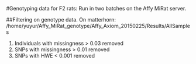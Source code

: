 #Genotyping data for F2 rats: 
Run in two batches on the Affy MiRat server.

##Filtering on genotype data.
On matterhorn: /home/yuyur/Affy_MiRat_genotype/Affy_Axiom_20150225/Results/AllSamples

1. Individuals with missingness > 0.03 removed
2. SNPs with missingness > 0.01 removed
3. SNPs with HWE < 0.001 removed
